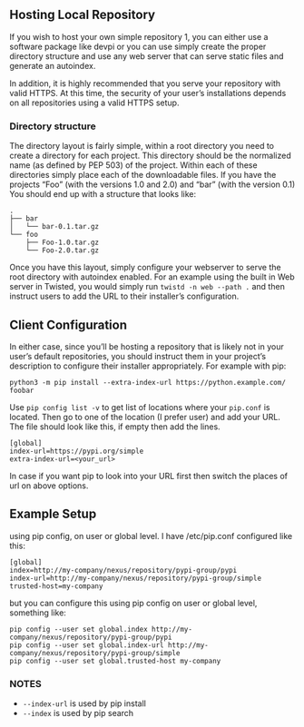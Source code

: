 
## Hosting Local Repository

 If you wish to host your own simple repository 1, you can either use a software package like devpi or you can use simply create the proper directory structure and use any web server that can serve static files and generate an autoindex.

In addition, it is highly recommended that you serve your repository with valid HTTPS. At this time, the security of your user’s installations depends on all repositories using a valid HTTPS setup.

### Directory structure

The directory layout is fairly simple, within a root directory you need to create a directory for each project. This directory should be the normalized name (as defined by PEP 503) of the project. Within each of these directories simply place each of the downloadable files. If you have the projects “Foo” (with the versions 1.0 and 2.0) and “bar” (with the version 0.1) You should end up with a structure that looks like:

```text
.
├── bar
│   └── bar-0.1.tar.gz
└── foo
    ├── Foo-1.0.tar.gz
    └── Foo-2.0.tar.gz
```

Once you have this layout, simply configure your webserver to serve the root directory with autoindex enabled. For an example using the built in Web server in Twisted, you would simply run `twistd -n web --path .` and then instruct users to add the URL to their installer’s configuration.

## Client Configuration

In either case, since you’ll be hosting a repository that is likely not in your user’s default repositories, you should instruct them in your project’s description to configure their installer appropriately. For example with pip:


```shell
python3 -m pip install --extra-index-url https://python.example.com/ foobar
```

Use `pip config list -v` to get list of locations where your `pip.conf` is located. Then go to one of the location (I prefer user) and add your URL. 
The file should look like this, if empty then add the lines.

```
[global]
index-url=https://pypi.org/simple
extra-index-url=<your_url>
```

In case if you want pip to look into your URL first then switch the places of url on above options.

## Example Setup

using pip config, on user or global level. I have /etc/pip.conf configured like this:

```
[global]
index=http://my-company/nexus/repository/pypi-group/pypi
index-url=http://my-company/nexus/repository/pypi-group/simple
trusted-host=my-company
```

but you can configure this using pip config on user or global level, something like:

```shell
pip config --user set global.index http://my-company/nexus/repository/pypi-group/pypi
pip config --user set global.index-url http://my-company/nexus/repository/pypi-group/simple
pip config --user set global.trusted-host my-company
```

### NOTES
* `--index-url` is used by pip install
* `--index` is used by pip search
